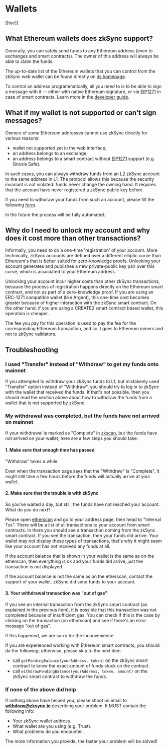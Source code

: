 # Wallets

[[toc]]

## What Ethereum wallets does zkSync support?

Generally, you can safely send funds to any Ethereum address (even to exchanges and smart contracts). The owner of this
address will always be able to claim the funds.

The up-to-date list of the Ethereum wallets that you can control from the zkSync web wallet can be found directly on
[its homepage](https://wallet.zksync.io).

To control an address programmatically, all you need to is to be able to sign a message with it — either with native
Ethereum signature, or via [EIP1271](https://github.com/ethereum/EIPs/blob/master/EIPS/eip-1271.md) in case of smart
contracts. Learn more in the [developer guide](../dev/).

## What if my wallet is not supported or can't sign messages?

Owners of some Ethereum addresses cannot use zkSync directly for various reasons:

- wallet not supported yet in the web interface;
- an address belongs to an exchange;
- an address belongs to a smart contract without
  [EIP1271](https://github.com/ethereum/EIPs/blob/master/EIPS/eip-1271.md) support (e.g. Gnosis Safe).

In such cases, you can always withdraw funds from an L2 zkSync account to the same address in L1. The protocol allows
this because the security invariant is not violated: funds never change the owning hand. It requires that the account
have never registered a zkSync public key before.

If you need to withdraw your funds from such an account, please fill the following
[form](https://docs.google.com/forms/d/1fRLRhFzu2IHSgxITxz8y6iZkl9sNRvS5Z_Us2ZWAQM0/edit).

In the future the process will be fully automated.

## Why do I need to unlock my account and why does it cost more than other transactions?

Informally, you need to do a one-time 'registration' of your account. More technically, zkSync accounts are defined over
a different elliptic curve than Ethereum's that is better suited for zero-knowledge proofs. Unlocking your account
generates and publishes a new private-public key pair over this curve, which is associated to your Ethereum address.

Unlocking your account incur higher costs than other zkSync transactions, because the process of registration happens
directly on the Ethereum smart contract, and not as part of a zero-knowledge proof. If you are using an ERC-1271
compatible wallet (like Argent), this one-time cost becomes greater because of higher interaction with the zkSync smart
contract. On the other hand, if you are using a CREATE2 smart contract based wallet, this operation is cheaper. 

The fee you pay for this operation is used to pay the fee for the corresponding Ethereum transaction, and so it goes to 
Ethereum miners and not to zkSync validators.

## Troubleshooting

### I used "Transfer" instead of "Withdraw" to get my funds onto mainnet

If you attempted to withdraw your zkSync funds to L1, but mistakenly used "Transfer" option instead of "Withdraw", you
should try to log in to zkSync with the wallet that received the funds. If that's not possible, then you should read the
section above about how to withdraw the funds from a wallet that is not supported by zkSync.

### My withdrawal was completed, but the funds have not arrived on mainnet

If your withdrawal is marked as "Complete" in [zkscan](https://zkscan.io/), but the funds have not arrived on your
wallet, here are a few steps you should take:

#### 1. Make sure that enough time has passed

"Withdraw" takes a while.

Even when the transaction page says that the "Withdraw" is "Complete", it might still take a few hours before the funds
will actually arrive at your wallet.

#### 2. Make sure that the trouble is with zkSync

So you've waited a day, but still, the funds have not reached your account. What do you do next?

Please open [etherscan](https://etherscan.io/) and go to your address page, then head to "Internal Txs". There will be a
list of all transactions to your account from smart contracts. In there you should see a transaction coming from the
zkSync smart contract. If you see the transaction, then your funds did arrive. Your wallet may not display these types
of transactions, that's why it might seem like your account has not received any funds at all.

If the account balance that is shown in your wallet is the same as on the etherscan, then everything is ok and your
funds did arrive, just the transaction is not displayed.

If the account balance is not the same as on the etherscan, contact the support of your wallet. zkSync did send funds to
your account.

#### 3. Your withdrawal transaction was "out of gas"

If you see an internal transaction from the zkSync smart contract (as explained in the previous item), it is possible
that this transaction was not completed because of insufficient gas. You can check if this is the case by clicking on
the transaction (on etherscan) and see if there's an error message "out of gas".

If this happened, we are sorry for the inconvenience.

If you are experienced working with Ethereum smart contracts, you should do the following; otherwise, please skip to the
next item.

- call `getPendingBalance(yourAddress, token)` on the zkSync smart contract to know the exact amount of funds stuck on
  the contract.
- call `withdrawPendingBalance(yourAddress, token, amount)` on the zkSync smart contract to withdraw the funds.

### If none of the above did help

If nothing above have helped you, please shoot us email to **withdraw@zksync.io** describing your problem. It MUST
contain the following info:

- Your zkSync wallet address.
- What wallet are you using (e.g. Trust).
- What problems do you encounter.

The more information you provide, the faster your problem will be solved!
